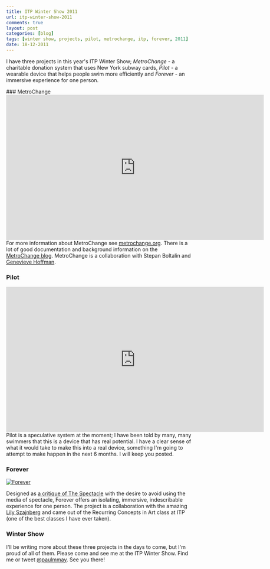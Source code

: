 ```yaml
---
title: ITP Winter Show 2011
url: itp-winter-show-2011
comments: true
layout: post
categories: [blog]
tags: [winter show, projects, pilot, metrochange, itp, forever, 2011]
date: 18-12-2011
---
```

<p class="intro">I have three projects in this year's ITP Winter Show; <em>MetroChange</em> - a charitable donation system that uses New York subway cards, <em>Pilot</em> - a wearable device that helps people swim more efficiently and <em>Forever</em> - an immersive experience for one person. </p>
### MetroChange
<iframe src="http://player.vimeo.com/video/33804080?title=0&amp;byline=0&amp;portrait=0&amp;color=09aee0" width="699" height="393" frameborder="0" webkitAllowFullScreen mozallowfullscreen allowFullScreen> </iframe>
For more information about MetroChange see <a href="http://www.metrochange.org" title="http://www.metrochange.org">metrochange.org</a>. There is a lot of good documentation and background information on the <a href="http://blog.metrochange.org" title="MetroChange blog">MetroChange blog</a>. MetroChange is a collaboration with Stepan Boltalin and <a href="http://www.genevievehoffman.com/portfolio.html" title="Genevieve Hoffman">Genevieve Hoffman</a>. 

### Pilot
<iframe src="http://player.vimeo.com/video/33674453?title=0&amp;byline=0&amp;portrait=0&amp;color=09aee0" width="699" height="393" frameborder="0" webkitAllowFullScreen mozallowfullscreen allowFullScreen> </iframe>
Pilot is a speculative system at the moment; I have been told by many, many swimmers that this is a device that has real potential. I have a clear sense of what it would take to make this into a real device, something I'm going to attempt to make happen in the next 6 months. I will keep you posted. 

### Forever

<a href="http://www.flickr.com/photos/paulmmay/6529147793/" title="Forever by paulmmay, on Flickr"><img src="http://farm8.staticflickr.com/7001/6529147793_4f9643f2e8_b.jpg" class="flickr" alt="Forever"></a>

Designed as <a href="http://en.wikipedia.org/wiki/The_Society_of_the_Spectacle" title="a critique of The Spectacle">a critique of The Spectacle</a> with the desire to avoid using the media of spectacle, Forever offers an isolating, immersive, indescribable experience for one person. The project is a collaboration with the amazing <a href="http://lilyszajnberg.com/" title="Lily Szajnberg">Lily Szajnberg</a> and came out of the Recurring Concepts in Art class at ITP (one of the best classes I have ever taken).&nbsp; 

### Winter Show
I'll be writing more about these three projects in the days to come, but I'm proud of all of them. Please come and see me at the ITP Winter Show. Find me or tweet <a href="http://twitter.com/paulmmay" title="@paulmmay">@paulmmay</a>. See you there!



